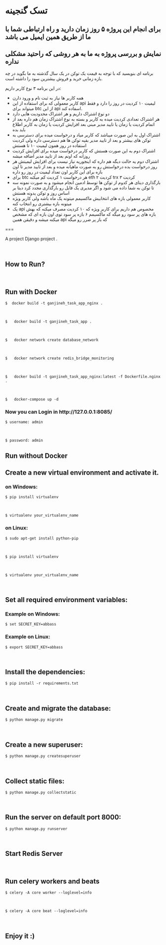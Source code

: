 تسک گنجینه
===

برای انجام این پروژه ۵ روز زمان دارید و راه ارتباطی شما با ما از طریق همین ایمیل می باشد
---
نمایش و بررسی پروژه به ما به هر روشی که راحتید مشکلی نداره
---

برنامه ای بنویسید که با توجه به قیمت یک توکن در یک سال گذشته به ما بگوید در چه بازه زمانی خرید و فروش بیشترین سود را داشته است.

در این برنامه ۳ نوع کاربر داریم:

* همه کاربر ها نیاز به ثبت نام و ورود دارن
* کاربر معمولی که برای استفاده از این api  لیمیت ۱۰ کردیت در روز را دارد و فقط میتواند برای btc  از این api  اسفاده کند.
* دو نوع اشتراک داریم و هر اشتراک محدودیت هایی دارد
* هر اشتراک تعدادی کردیت میده به کاربر و بسته به نوع اشتراک زمان هم داره بعد از اتمام کردیت یا زمان یا تایید مدیر مبنی بعد افزایش کردیت یا زمان به کاربر اطلاع باید بده 
* اشتراک اول به این صورت میباشد که کاربر میاد و درخواست میده برای دسترسی به توکن های بیشتر و بعد از تایید مدیر بقیه توکن ها هم دسترسی داره ولی کردیت استفاده در روز همون لیمیت ۱۰ تا هستش
* اشتراک دوم به این صورت هستش که کاربر درخواست میده برای افزایش کردیت روزانه که اونم بعد از تایید مدیر اضافه میشه
* اشتراک دوم یه حالت دیگه هم داره که اینجوریه نیاز نیست برای افزایش لیمیتش هر روز درخواست بده درخواستش رو به صورت ماهیانه میده و بعد از تایید مدیر تا اون بازه برای این کاربر اون تعداد لیمیت در روز رو داره
* برای btc هر درخواست ۱ کردیت کم میکنه eth ۲ کردیت trx ۳ کردیت
* بارگذاری دیتای هر کدوم از توکن ها توسط ادمین انجام میشود و به صورت نمونه سه تا توکن به شما داده می شود و اگر مدیری یک فایل رو بارگذاری مجدد کرد دیتا بر اساس روز و توکن یدونه هستش
* کاربر معمولی بازه های انتخابیش ماکسیمم میتونه یک ماه باشه ولی کاربر ویژه میتونه بازه بیشتری رو انتخاب کنه
* یک api مخصوص هم داریم برای کاربر ویژه که ۱۰ کردیت مصرف میکنه که بهش بازه های پر سود رو میگه که ماکسیمم ۶ بازه پر سود توی اون بازه ای که مشخص میکنه میشه و دقیقن همین api که باز پر ضرر رو میگه

===

A project Django project .

<br>
<h2>How to Run? </h2>
<br>

<h2>
  Run with Docker
</h2>

<div class="highlight highlight-source-shell">

  ```
  $  docker build -t ganjineh_task_app_nginx . 
  ```

  <br>
  
  ```
  $   docker build -t ganjineh_task_app .
  ```

  <br>
  
  ```
  $   docker network create database_network
  ```

  <br>
  
  ```
  $   docker network create redis_bridge_monitoring

  ```
 <br>
 
  ```
  $   docker build -t ganjineh_task_app_nginx:latest -f Dockerfile.nginx .

  ```
 <br>
  
  ```
  $   docker-compose up -d
  ```

</div>

<h3>Now you can Login in http://127.0.0.1:8085/</h3>
<div class="highlight highlight-source-shell">

  ```
  $ username: admin
  ```
  <br>
  
  ```
  $ password: admin
  ```
</div>


<h2>
  Run without Docker
</h2>
<h2>
  Create a new virtual environment and activate it.
</h2>

<h3>on Windows:</h3>
<div class="highlight highlight-source-shell">

  ```
  $ pip install virtualenv
  ```
  <br>
  
  ```
  $ virtualenv your_virtualenv_name
  ```
</div>


<h3>on Linux:</h3>
<div class="highlight highlight-source-shell">

  ```
  $ sudo apt-get install python-pip
  ```
  <br>
  
  ```
  $ pip install virtualenv
  ```
  <br>
  
  ```
  $ virtualenv your_virtualenv_name
  ```
</div>

<br>

<h2>
  Set all required environment variables:
</h2>

<h3>Example on Windows:</h3>
<div class="highlight highlight-source-shell">

  ```
  $ set SECRET_KEY=abbass
  ```
</div>

<h3>Example on Linux:</h3>
<div class="highlight highlight-source-shell">

  ```
  $ export SECRET_KEY=abbass
  ```
</div>
<br>

<h2>
  Install the dependencies:
</h2>
<div class="highlight highlight-source-shell">

  ```
  $ pip install -r requirements.txt
  ```
</div>
<br>

<h2>
  Create and migrate the database:
</h2>
<div class="highlight highlight-source-shell">

  ```
  $ python manage.py migrate
  ```
</div>
<br>

<h2>
  Create a new superuser:
</h2>
<div class="highlight highlight-source-shell">

  ```
  $ python manage.py createsuperuser
  ```
</div>
<br>

<h2>
  Collect static files:
</h2>
<div class="highlight highlight-source-shell">

  ```
  $ python manage.py collectstatic
  ```
</div>
<br>

<h2>
  Run the server on default port 8000:
</h2>
<div class="highlight highlight-source-shell">

  ```
  $ python manage.py runserver
  ```
</div>
<br>

<h2>
  Start Redis Server
</h2>
<br>

<h2>
  Run celery workers and beats
</h2>
<div class="highlight highlight-source-shell">

  ```
  $ celery -A core worker --loglevel=info
  ```

  <br>

   ```
  $ celery -A core beat --loglevel=info
  ```
</div>
<br>

<h2>
  Enjoy it :)
</h2>